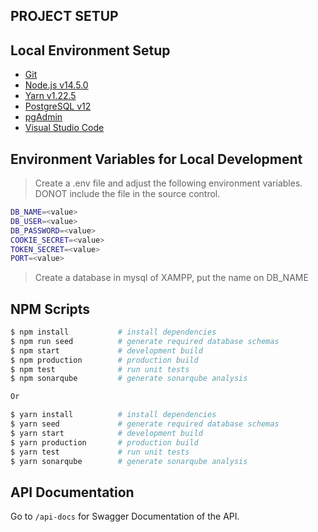 ## PROJECT SETUP

## Local Environment Setup

- [Git](https://git-scm.com/)
- [Node.js v14.5.0](https://nodejs.org/en/)
- [Yarn v1.22.5](https://classic.yarnpkg.com/en/docs/install/#windows-stable)
- [PostgreSQL v12](https://www.enterprisedb.com/downloads/postgres-postgresql-downloads)
- [pgAdmin](https://www.pgadmin.org/)
- [Visual Studio Code](https://code.visualstudio.com/)

## Environment Variables for Local Development

> Create a .env file and adjust the following environment variables. DONOT include the file in the source control.

```bash
DB_NAME=<value>
DB_USER=<value>
DB_PASSWORD=<value>
COOKIE_SECRET=<value>
TOKEN_SECRET=<value>
PORT=<value>
```

> Create a database in mysql of XAMPP, put the name on DB_NAME

## NPM Scripts

```bash
$ npm install           # install dependencies
$ npm run seed          # generate required database schemas
$ npm start             # development build
$ npm production        # production build
$ npm test              # run unit tests
$ npm sonarqube         # generate sonarqube analysis

Or

$ yarn install          # install dependencies
$ yarn seed             # generate required database schemas
$ yarn start            # development build
$ yarn production       # production build
$ yarn test             # run unit tests
$ yarn sonarqube        # generate sonarqube analysis
```

## API Documentation

Go to `/api-docs` for Swagger Documentation of the API.
